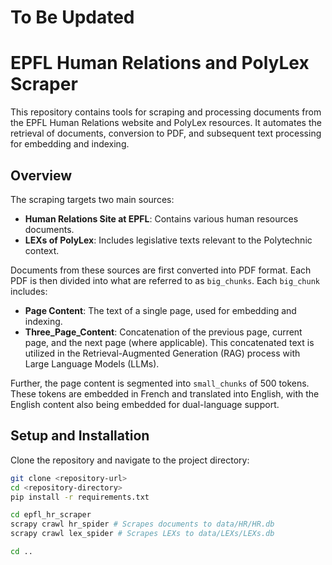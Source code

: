 # To Be Updated

# EPFL Human Relations and PolyLex Scraper

This repository contains tools for scraping and processing documents from the EPFL Human Relations website and PolyLex resources. It automates the retrieval of documents, conversion to PDF, and subsequent text processing for embedding and indexing.

## Overview

The scraping targets two main sources:
- **Human Relations Site at EPFL**: Contains various human resources documents.
- **LEXs of PolyLex**: Includes legislative texts relevant to the Polytechnic context.

Documents from these sources are first converted into PDF format. Each PDF is then divided into what are referred to as `big_chunks`. Each `big_chunk` includes:
- **Page Content**: The text of a single page, used for embedding and indexing.
- **Three_Page_Content**: Concatenation of the previous page, current page, and the next page (where applicable). This concatenated text is utilized in the Retrieval-Augmented Generation (RAG) process with Large Language Models (LLMs).

Further, the page content is segmented into `small_chunks` of 500 tokens. These tokens are embedded in French and translated into English, with the English content also being embedded for dual-language support.

## Setup and Installation

Clone the repository and navigate to the project directory:

```bash
git clone <repository-url>
cd <repository-directory>
pip install -r requirements.txt

cd epfl_hr_scraper
scrapy crawl hr_spider # Scrapes documents to data/HR/HR.db
scrapy crawl lex_spider # Scrapes LEXs to data/LEXs/LEXs.db

cd ..


```